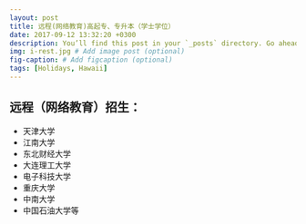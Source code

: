 ```yaml
---
layout: post
title: 远程(网络教育)高起专、专升本（学士学位）
date: 2017-09-12 13:32:20 +0300
description: You’ll find this post in your `_posts` directory. Go ahead and edit it and re-build the site to see your changes. # Add post description (optional)
img: i-rest.jpg # Add image post (optional)
fig-caption: # Add figcaption (optional)
tags: [Holidays, Hawaii]
---
```


## 远程（网络教育）招生：

* 天津大学
* 江南大学
* 东北财经大学
* 大连理工大学
* 电子科技大学
* 重庆大学
* 中南大学
* 中国石油大学等